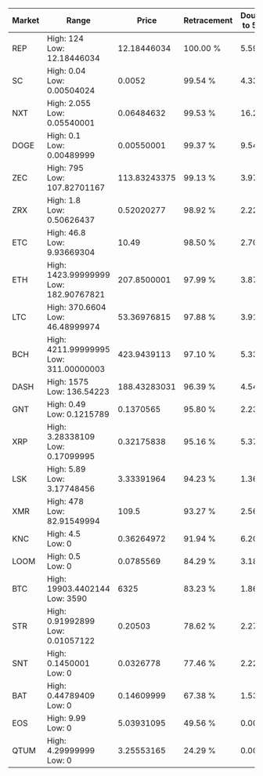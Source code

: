 | Market | Range | Price| Retracement | Doubles to 50% |
| --- | --- | --- | --- | --- |
| REP | High: 124<br />Low: 12.18446034 | 12.18446034 | 100.00 % | 5.59 |
| SC | High: 0.04<br />Low: 0.00504024 | 0.0052 | 99.54 % | 4.33 |
| NXT | High: 2.055<br />Low: 0.05540001 | 0.06484632 | 99.53 % | 16.27 |
| DOGE | High: 0.1<br />Low: 0.00489999 | 0.00550001 | 99.37 % | 9.54 |
| ZEC | High: 795<br />Low: 107.82701167 | 113.83243375 | 99.13 % | 3.97 |
| ZRX | High: 1.8<br />Low: 0.50626437 | 0.52020277 | 98.92 % | 2.22 |
| ETC | High: 46.8<br />Low: 9.93669304 | 10.49 | 98.50 % | 2.70 |
| ETH | High: 1423.99999999<br />Low: 182.90767821 | 207.8500001 | 97.99 % | 3.87 |
| LTC | High: 370.6604<br />Low: 46.48999974 | 53.36976815 | 97.88 % | 3.91 |
| BCH | High: 4211.99999995<br />Low: 311.00000003 | 423.9439113 | 97.10 % | 5.33 |
| DASH | High: 1575<br />Low: 136.54223 | 188.43283031 | 96.39 % | 4.54 |
| GNT | High: 0.49<br />Low: 0.1215789 | 0.1370565 | 95.80 % | 2.23 |
| XRP | High: 3.28338109<br />Low: 0.17099995 | 0.32175838 | 95.16 % | 5.37 |
| LSK | High: 5.89<br />Low: 3.17748456 | 3.33391964 | 94.23 % | 1.36 |
| XMR | High: 478<br />Low: 82.91549994 | 109.5 | 93.27 % | 2.56 |
| KNC | High: 4.5<br />Low: 0 | 0.36264972 | 91.94 % | 6.20 |
| LOOM | High: 0.5<br />Low: 0 | 0.0785569 | 84.29 % | 3.18 |
| BTC | High: 19903.4402144<br />Low: 3590 | 6325 | 83.23 % | 1.86 |
| STR | High: 0.91992899<br />Low: 0.01057122 | 0.20503 | 78.62 % | 2.27 |
| SNT | High: 0.1450001<br />Low: 0 | 0.0326778 | 77.46 % | 2.22 |
| BAT | High: 0.44789409<br />Low: 0 | 0.14609999 | 67.38 % | 1.53 |
| EOS | High: 9.99<br />Low: 0 | 5.03931095 | 49.56 % | 0.00 |
| QTUM | High: 4.29999999<br />Low: 0 | 3.25553165 | 24.29 % | 0.00 |
